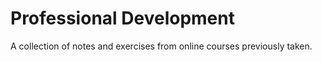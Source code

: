 # Professional Development

A collection of notes and exercises from online courses previously taken.
